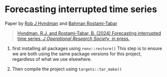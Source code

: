 # Forecasting interrupted time series

Paper by [Rob J Hyndman](https://robjhyndman.com) and [Bahman Rostami-Tabar](https://www.bahmanrt.com/)

> [Hyndman, R.J. and Rostami-Tabar, B. (2024) Forecasting interrupted time series. *J Operational Research Society*, in press.](https://doi.org/10.1080/01605682.2024.2395315)

1. first installing all packages using `renv::restore()`
This step is to ensure we are both using the same package versions for this project, regardless of what we use elsewhere.

2. Then compile the project using `targets::tar_make()`
